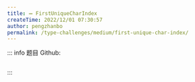 ```yaml
---
title: ➖ FirstUniqueCharIndex
createTime: 2022/12/01 07:30:57
author: pengzhanbo
permalink: /type-challenges/medium/first-unique-char-index/
---
```


::: info 题目
Github: []()

```ts
```
:::
